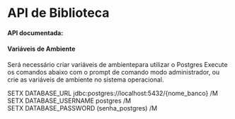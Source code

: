 # API de Biblioteca

#### API documentada:

#### Variáveis de Ambiente

Será necessário criar variáveis de ambientepara utilizar o Postgres
Execute os comandos abaixo com o prompt de comando modo administrador, ou crie as variáveis de ambiente no sistema operacional.

SETX DATABASE_URL jdbc:postgres://localhost:5432/{nome_banco} /M <br>
SETX DATABASE_USERNAME postgres /M <br>
SETX DATABASE_PASSWORD (senha_postgres) /M <br>

